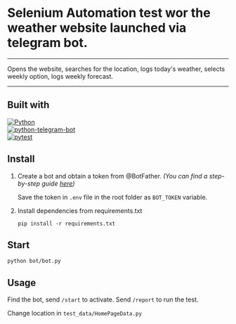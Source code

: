 <h1>Selenium Automation test wor the weather website launched via telegram bot.</h1>

***
Opens the website, searches for the location, logs today's weather, 
selects weekly option, logs weekly forecast.

***

## Built with
[![Python][Python-badge]][Python-url] <br>
[![python-telegram-bot][PTB-badge]][PTB-url] <br>
[![pytest][pytest-badge]][pytest-url] <br>


## Install
1. Create a bot and obtain a token from  @BotFather. *(You can find a step-by-step guide [here](https://core.telegram.org/bots/tutorial))*

    Save the token in `.env` file in the root folder as `BOT_TOKEN` variable.


2. Install dependencies from requirements.txt
    ````
    pip install -r requirements.txt
    ````
## Start
````
python bot/bot.py
````

## Usage

Find the bot, send `/start` to activate. Send `/report` to run the test.



Change location in `test_data/HomePageData.py`

[Python-badge]: https://img.shields.io/badge/Python-3.9.10-3776AB?style=for-the-badge&logo=python&logoColor=white
[Python-url]: https://www.python.org/downloads/release/python-3910/

[PTB-badge]: https://img.shields.io/badge/python--telegram--bot-20.0-0088CC?style=for-the-badge&logo=telegram&logoColor=white
[PTB-url]: https://pypi.org/project/python-telegram-bot/20.0/

[pytest-badge]: https://img.shields.io/badge/pytest-7.3.0-0A9EDC?style=for-the-badge&logo=python&logoColor=white
[pytest-url]: https://pypi.org/project/pytest/7.3.0/
